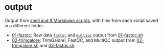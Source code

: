 # output

Output from [shell and R Markdown scripts](https://github.com/RobertsLab/project-gigas-oa-meth/tree/master/code), with files from each script saved in a different folder.

- [01-fastqc](https://github.com/RobertsLab/project-gigas-oa-meth/tree/master/output/01-fastqc): Raw data [`fastqc`](https://www.bioinformatics.babraham.ac.uk/projects/fastqc/) and [`multiqc`](https://multiqc.info/) output from [01-fastqc.sh](https://github.com/RobertsLab/project-gigas-oa-meth/blob/master/code/01-fastqc.sh)
- [02-trimgalore](https://github.com/RobertsLab/project-gigas-oa-meth/tree/master/output/02-trimgalore): TrimGalore!, FastQC, and MultiQC output from [02-trimgalore.sh](https://github.com/RobertsLab/project-gigas-oa-meth/blob/master/code/02-trimgalore.sh) and [03-fastqc.sh](https://github.com/RobertsLab/project-gigas-oa-meth/blob/master/code/03-fastqc.sh).
